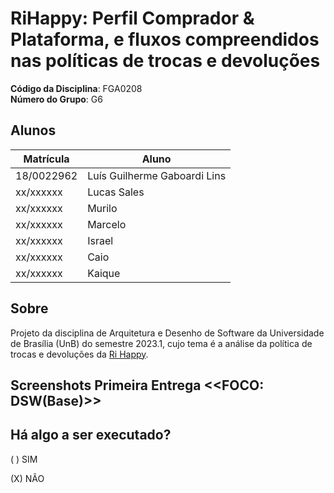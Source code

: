 # RiHappy: Perfil Comprador & Plataforma, e fluxos compreendidos nas políticas de trocas e devoluções

**Código da Disciplina**: FGA0208<br>
**Número do Grupo**: G6<br>

## Alunos

| Matrícula  | Aluno                        |
| ---------- | ---------------------------- |
| 18/0022962 | Luís Guilherme Gaboardi Lins |
| xx/xxxxxx  | Lucas Sales                  |
| xx/xxxxxx  | Murilo                       |
| xx/xxxxxx  | Marcelo                      |
| xx/xxxxxx  | Israel                       |
| xx/xxxxxx  | Caio                         |
| xx/xxxxxx  | Kaique                       |

## Sobre

Projeto da disciplina de Arquitetura e Desenho de Software da Universidade de Brasília (UnB) do semestre 2023.1, cujo tema é a análise da política de trocas e devoluções da [Ri Happy](https://www.rihappy.com.br/).
<!-- Contextualize, usando referências, links, e outros materiais como fontes. -->

## Screenshots Primeira Entrega <<FOCO: DSW(Base)>>

<!-- Adicione 2 ou mais screenshots em termos de artefatos da Primeira Entrega. -->

<!-- ## Screenshots Segunda Entrega <<FOCO: DSW(Modelagem)>>
Adicione 2 ou mais screenshots em termos de artefatos da Segunda Entrega.

## Screenshots Terceira Entrega <<FOCO: DSW(Padrões de Projeto)>>
Adicione 2 ou mais screenshots em termos de artefatos da Terceira Entrega.

## Screenshots Quarta Entrega (FINAL) <<FOCOS: Arquitetura & Reutilização de Software & PROJETO FINAL>>
Adicione 2 ou mais screenshots em termos de artefatos da Quarta Entrega.

## Descritivo dos Principais Aspectos Técnicos
**Principal(is) Metodologia(s) Adotada(s)**: xxxxxx<br>
**Principais Linguagens Utilizadas e/ou Pretendidas**: xxxxxx<br>
**Principais Tecnologias Utilizadas e/ou Pretendidas**: xxxxxx<br>
**Principal(is) Estilo(s) Arquitetural(is) Adotado(s)**: xxxxxx<br> -->

## Há algo a ser executado?

( ) SIM

(X) NÃO

<!-- Se SIM, insira um manual (ou um script) para auxiliar ainda mais os interessados na execução. -->

<!-- ## Informações Complementares
Quaisquer outras informações adicionais podem ser descritas nessa seção. -->
